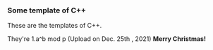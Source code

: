 ### Some template of C++

These are the templates of C++.

They're
    1.a^b mod p (Upload on Dec. 25th , 2021) **Merry Christmas!**

